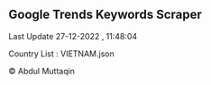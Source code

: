 

## Google Trends Keywords Scraper 
 
Last Update 27-12-2022 , 11:48:04

Country List :
VIETNAM.json



© Abdul Muttaqin 
